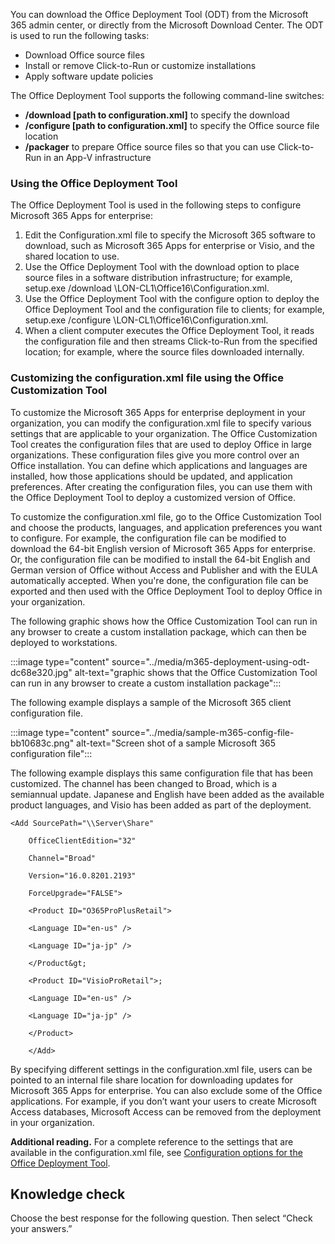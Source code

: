 You can download the Office Deployment Tool (ODT) from the Microsoft 365 admin center, or directly from the Microsoft Download Center. The ODT is used to run the following tasks:

 *  Download Office source files
 *  Install or remove Click-to-Run or customize installations
 *  Apply software update policies

The Office Deployment Tool supports the following command-line switches:

 *  **/download \[path to configuration.xml\]** to specify the download
 *  **/configure \[path to configuration.xml\]** to specify the Office source file location
 *  **/packager** to prepare Office source files so that you can use Click-to-Run in an App-V infrastructure

### Using the Office Deployment Tool

The Office Deployment Tool is used in the following steps to configure Microsoft 365 Apps for enterprise:

1.  Edit the Configuration.xml file to specify the Microsoft 365 software to download, such as Microsoft 365 Apps for enterprise or Visio, and the shared location to use.
2.  Use the Office Deployment Tool with the download option to place source files in a software distribution infrastructure; for example, setup.exe /download \\LON-CL1\\Office16\\Configuration.xml.
3.  Use the Office Deployment Tool with the configure option to deploy the Office Deployment Tool and the configuration file to clients; for example, setup.exe /configure \\LON-CL1\\Office16\\Configuration.xml.
4.  When a client computer executes the Office Deployment Tool, it reads the configuration file and then streams Click-to-Run from the specified location; for example, where the source files downloaded internally.

### Customizing the configuration.xml file using the Office Customization Tool

To customize the Microsoft 365 Apps for enterprise deployment in your organization, you can modify the configuration.xml file to specify various settings that are applicable to your organization. The Office Customization Tool creates the configuration files that are used to deploy Office in large organizations. These configuration files give you more control over an Office installation. You can define which applications and languages are installed, how those applications should be updated, and application preferences. After creating the configuration files, you can use them with the Office Deployment Tool to deploy a customized version of Office.

To customize the configuration.xml file, go to the Office Customization Tool and choose the products, languages, and application preferences you want to configure. For example, the configuration file can be modified to download the 64-bit English version of Microsoft 365 Apps for enterprise. Or, the configuration file can be modified to install the 64-bit English and German version of Office without Access and Publisher and with the EULA automatically accepted. When you're done, the configuration file can be exported and then used with the Office Deployment Tool to deploy Office in your organization.<br>

The following graphic shows how the Office Customization Tool can run in any browser to create a custom installation package, which can then be deployed to workstations.

:::image type="content" source="../media/m365-deployment-using-odt-dc68e320.jpg" alt-text="graphic shows that the Office Customization Tool can run in any browser to create a custom installation package":::


The following example displays a sample of the Microsoft 365 client configuration file.

:::image type="content" source="../media/sample-m365-config-file-bb10683c.png" alt-text="Screen shot of a sample Microsoft 365 configuration file":::


The following example displays this same configuration file that has been customized. The channel has been changed to Broad, which is a semiannual update. Japanese and English have been added as the available product languages, and Visio has been added as part of the deployment.

```
<Add SourcePath="\\Server\Share"

    OfficeClientEdition="32"

    Channel="Broad"

    Version="16.0.8201.2193"

    ForceUpgrade="FALSE">

    <Product ID="O365ProPlusRetail">

    <Language ID="en-us" />

    <Language ID="ja-jp" />

    </Product&gt;

    <Product ID="VisioProRetail">;

    <Language ID="en-us" />

    <Language ID="ja-jp" />

    </Product>

    </Add>
```

By specifying different settings in the configuration.xml file, users can be pointed to an internal file share location for downloading updates for Microsoft 365 Apps for enterprise. You can also exclude some of the Office applications. For example, if you don’t want your users to create Microsoft Access databases, Microsoft Access can be removed from the deployment in your organization.

**Additional reading.** For a complete reference to the settings that are available in the configuration.xml file, see [Configuration options for the Office Deployment Tool](https://docs.microsoft.com/deployoffice/office-deployment-tool-configuration-options#:~:text=Example%20of%20a%20standard%20configuration%20file%20%20,365%20App%20...%20%204%20more%20rows%20?azure-portal=true).

## Knowledge check

Choose the best response for the following question. Then select “Check your answers.”